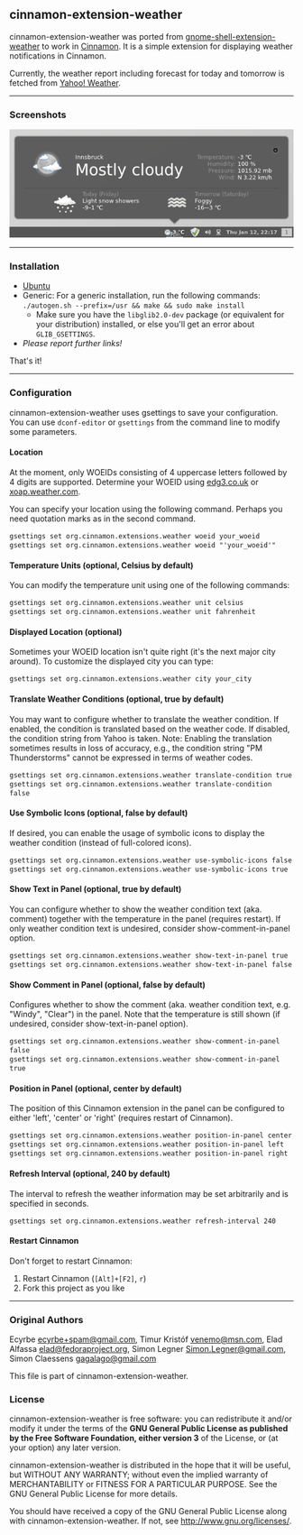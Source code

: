 ## cinnamon-extension-weather

cinnamon-extension-weather was ported from [gnome-shell-extension-weather](https://github.com/simon04/gnome-shell-extension-weather) to work in [Cinnamon](http://cinnamon.linuxmint.com/).
It is a simple extension for displaying weather notifications in Cinnamon.

Currently, the weather report including forecast for today and tomorrow is fetched from [Yahoo! Weather](http://weather.yahoo.com/).

----

### Screenshots

![Screenshot](https://github.com/merlwiz79/cinnamon-extension-weather/raw/master/data/screenshot.png)

----

### Installation

* [Ubuntu](https://launchpad.net/~merlwiz79/+archive/cinnamon-ppa)
* Generic: For a generic installation, run the following commands:
  `./autogen.sh --prefix=/usr && make && sudo make install`
  * Make sure you have the `libglib2.0-dev` package (or equivalent for your distribution)
    installed, or else you'll get an error about `GLIB_GSETTINGS`.
* *Please report further links!*

That's it!

----

### Configuration

cinnamon-extension-weather uses gsettings to save your configuration. You can use `dconf-editor` or `gsettings` from the command line to modify some parameters.

#### Location

At the moment, only WOEIDs consisting of 4 uppercase letters followed by 4 digits are supported. Determine your WOEID using [edg3.co.uk](http://edg3.co.uk/snippets/weather-location-codes/) or [xoap.weather.com](http://xoap.weather.com/search/search?where=Innsbruck).

You can specify your location using the following command. Perhaps you need quotation marks as in the second command.

    gsettings set org.cinnamon.extensions.weather woeid your_woeid
    gsettings set org.cinnamon.extensions.weather woeid "'your_woeid'"

#### Temperature Units (optional, Celsius by default)

You can modify the temperature unit using one of the following commands:

    gsettings set org.cinnamon.extensions.weather unit celsius
    gsettings set org.cinnamon.extensions.weather unit fahrenheit

#### Displayed Location (optional)

Sometimes your WOEID location isn't quite right (it's the next major city around). To customize the displayed city you can type:

    gsettings set org.cinnamon.extensions.weather city your_city

#### Translate Weather Conditions (optional, true by default)

You may want to configure whether to translate the weather condition. If enabled, the condition is translated based on the weather code. If disabled, the condition string from Yahoo is taken. Note: Enabling the translation sometimes results in loss of accuracy, e.g., the condition string "PM Thunderstorms" cannot be expressed in terms of weather codes.

    gsettings set org.cinnamon.extensions.weather translate-condition true
    gsettings set org.cinnamon.extensions.weather translate-condition false

#### Use Symbolic Icons (optional, false by default)

If desired, you can enable the usage of symbolic icons to display the weather condition (instead of full-colored icons).

    gsettings set org.cinnamon.extensions.weather use-symbolic-icons false
    gsettings set org.cinnamon.extensions.weather use-symbolic-icons true

#### Show Text in Panel (optional, true by default)

You can configure whether to show the weather condition text (aka. comment) together with the temperature in the panel (requires restart). If only weather condition text is undesired, consider show-comment-in-panel option.

    gsettings set org.cinnamon.extensions.weather show-text-in-panel true
    gsettings set org.cinnamon.extensions.weather show-text-in-panel false

#### Show Comment in Panel (optional, false by default)

Configures whether to show the comment (aka. weather condition text, e.g. "Windy", "Clear") in the panel. Note that the temperature is still shown (if undesired, consider show-text-in-panel option).

    gsettings set org.cinnamon.extensions.weather show-comment-in-panel false
    gsettings set org.cinnamon.extensions.weather show-comment-in-panel true

#### Position in Panel (optional, center by default)

The position of this Cinnamon extension in the panel can be configured to either 'left', 'center' or 'right' (requires restart of Cinnamon).

    gsettings set org.cinnamon.extensions.weather position-in-panel center
    gsettings set org.cinnamon.extensions.weather position-in-panel left
    gsettings set org.cinnamon.extensions.weather position-in-panel right

#### Refresh Interval (optional, 240 by default)

The interval to refresh the weather information may be set arbitrarily and is specified in seconds.

    gsettings set org.cinnamon.extensions.weather refresh-interval 240

#### Restart Cinnamon

Don't forget to restart Cinnamon:

1. Restart Cinnamon (`[Alt]+[F2]`, `r`)
2. Fork this project as you like

----

### Original Authors

Ecyrbe <ecyrbe+spam@gmail.com>,
Timur Kristóf <venemo@msn.com>,
Elad Alfassa <elad@fedoraproject.org>,
Simon Legner <Simon.Legner@gmail.com>,
Simon Claessens <gagalago@gmail.com>

This file is part of cinnamon-extension-weather.

### License

cinnamon-extension-weather is free software: you can redistribute it and/or modify it under the terms of the **GNU General Public License as published by the Free Software Foundation, either version 3** of the License, or (at your option) any later version.

cinnamon-extension-weather is distributed in the hope that it will be useful, but WITHOUT ANY WARRANTY; without even the implied warranty of MERCHANTABILITY or FITNESS FOR A PARTICULAR PURPOSE.  See the GNU General Public License for more details.

You should have received a copy of the GNU General Public License along with cinnamon-extension-weather.  If not, see <http://www.gnu.org/licenses/>.

